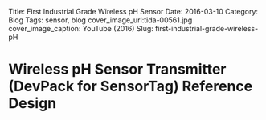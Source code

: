Title: First Industrial Grade Wireless pH Sensor
Date: 2016-03-10
Category: Blog
Tags: sensor, blog
cover_image_url:tida-00561.jpg
cover_image_caption: YouTube (2016)
Slug: first-industrial-grade-wireless-pH

# Wireless pH Sensor Transmitter (DevPack for SensorTag) Reference Design
